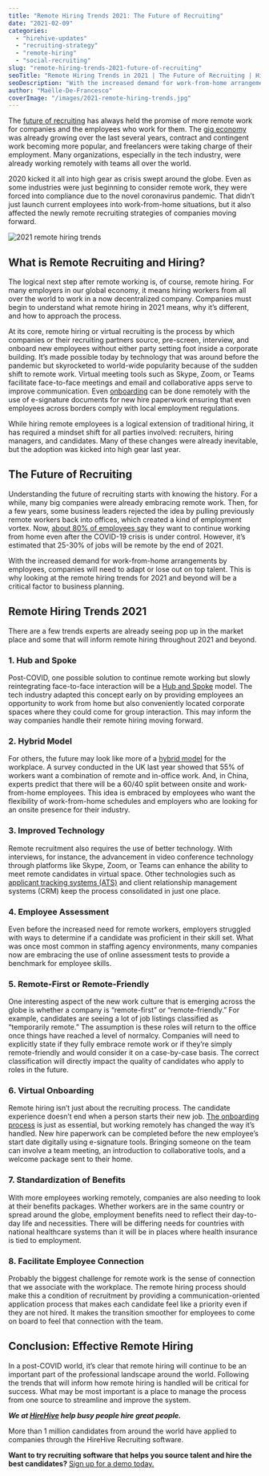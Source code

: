 ```yaml
---
title: "Remote Hiring Trends 2021: The Future of Recruiting"
date: "2021-02-09"
categories:
  - "hirehive-updates"
  - "recruiting-strategy"
  - "remote-hiring"
  - "social-recruiting"
slug: "remote-hiring-trends-2021-future-of-recruiting"
seoTitle: "Remote Hiring Trends in 2021 | The Future of Recruiting | HireHive"
seoDescription: "With the increased demand for work-from-home arrangements by employees, companies will need to adapt or lose out on top talent. This is why looking at the remote hiring trends for 2021 and the future of recruiting."
author: "Maëlle-De-Francesco"
coverImage: "/images/2021-remote-hiring-trends.jpg"
---
```


The [future of recruiting](https://business.linkedin.com/talent-solutions/blog/future-of-recruiting/2020/future-of-recruiting) has always held the promise of more remote work for companies and the employees who work for them. The [gig economy](https://www.cnbc.com/2020/02/04/gig-economy-grows-15percent-over-past-decade-adp-report.html) was already growing over the last several years, contract and contingent work becoming more popular, and freelancers were taking charge of their employment. Many organizations, especially in the tech industry, were already working remotely with teams all over the world.

2020 kicked it all into high gear as crisis swept around the globe. Even as some industries were just beginning to consider remote work, they were forced into compliance due to the novel coronavirus pandemic. That didn’t just launch current employees into work-from-home situations, but it also affected the newly remote recruiting strategies of companies moving forward.

![2021 remote hiring trends](/images/2021-remote-hiring-trends-600x400.jpg)

## What is Remote Recruiting and Hiring?  

The logical next step after remote working is, of course, remote hiring. For many employers in our global economy, it means hiring workers from all over the world to work in a now decentralized company. Companies must begin to understand what remote hiring in 2021 means, why it’s different, and how to approach the process.

At its core, remote hiring or virtual recruiting is the process by which companies or their recruiting partners source, pre-screen, interview, and onboard new employees without either party setting foot inside a corporate building. It’s made possible today by technology that was around before the pandemic but skyrocketed to world-wide popularity because of the sudden shift to remote work. Virtual meeting tools such as Skype, Zoom, or Teams facilitate face-to-face meetings and email and collaborative apps serve to improve communication. Even [onboarding](https://hirehive.com/onboarding-processes/) can be done remotely with the use of e-signature documents for new hire paperwork ensuring that even employees across borders comply with local employment regulations.

While hiring remote employees is a logical extension of traditional hiring, it has required a mindset shift for all parties involved: recruiters, hiring managers, and candidates. Many of these changes were already inevitable, but the adoption was kicked into high gear last year.

## The Future of Recruiting

Understanding the future of recruiting starts with knowing the history. For a while, many big companies were already embracing remote work. Then, for a few years, some business leaders rejected the idea by pulling previously remote workers back into offices, which created a kind of employment vortex. Now, [about 80% of employees say](https://globalworkplaceanalytics.com/work-at-home-after-covid-19-our-forecast) they want to continue working from home even after the COVID-19 crisis is under control. However, it’s estimated that 25-30% of jobs will be remote by the end of 2021.

With the increased demand for work-from-home arrangements by employees, companies will need to adapt or lose out on top talent. This is why looking at the remote hiring trends for 2021 and beyond will be a critical factor to business planning.

## Remote Hiring Trends 2021

There are a few trends experts are already seeing pop up in the market place and some that will inform remote hiring throughout 2021 and beyond.

### 1\. Hub and Spoke

Post-COVID, one possible solution to continue remote working but slowly reintegrating face-to-face interaction will be a [Hub and Spoke](https://www.globest.com/2020/08/12/hub-and-spoke-model-looks-to-confront-changing-workplace-dynamics/?slreturn=20210104090013) model. The tech industry adapted this concept early on by providing employees an opportunity to work from home but also conveniently located corporate spaces where they could come for group interaction. This may inform the way companies handle their remote hiring moving forward.

### 2\. Hybrid Model

For others, the future may look like more of a [hybrid model](https://www.bbc.com/worklife/article/20200824-why-the-future-of-work-might-be-hybrid) for the workplace. A survey conducted in the UK last year showed that 55% of workers want a combination of remote and in-office work. And, in China, experts predict that there will be a 60/40 split between onsite and work-from-home employees. This idea is embraced by employees who want the flexibility of work-from-home schedules and employers who are looking for an onsite presence for their industry.

### 3\. Improved Technology

Remote recruitment also requires the use of better technology. With interviews, for instance, the advancement in video conference technology through platforms like Skype, Zoom, or Teams can enhance the ability to meet remote candidates in virtual space. Other technologies such as [applicant tracking systems (ATS)](https://hirehive.com/recruiting-features/track-applications/) and client relationship management systems (CRM) keep the process consolidated in just one place.

### 4\. Employee Assessment

Even before the increased need for remote workers, employers struggled with ways to determine if a candidate was proficient in their skill set. What was once most common in staffing agency environments, many companies now are embracing the use of online assessment tests to provide a benchmark for employee skills.

### 5\. Remote-First or Remote-Friendly

One interesting aspect of the new work culture that is emerging across the globe is whether a company is “remote-first” or “remote-friendly.” For example, candidates are seeing a lot of job listings classified as “temporarily remote.” The assumption is these roles will return to the office once things have reached a level of normalcy. Companies will need to explicitly state if they fully embrace remote work or if they’re simply remote-friendly and would consider it on a case-by-case basis. The correct classification will directly impact the quality of candidates who apply to roles in the future.

### 6\. Virtual Onboarding

Remote hiring isn’t just about the recruiting process. The candidate experience doesn’t end when a person starts their new job. [The onboarding process](https://hirehive.com/onboarding-processes/) is just as essential, but working remotely has changed the way it’s handled. New hire paperwork can be completed before the new employee’s start date digitally using e-signature tools. Bringing someone on the team can involve a team meeting, an introduction to collaborative tools, and a welcome package sent to their home.

### 7\. Standardization of Benefits

With more employees working remotely, companies are also needing to look at their benefits packages. Whether workers are in the same country or spread around the globe, employment benefits need to reflect their day-to-day life and necessities. There will be differing needs for countries with national healthcare systems than it will be in places where health insurance is tied to employment.

### 8\. Facilitate Employee Connection

Probably the biggest challenge for remote work is the sense of connection that we associate with the workplace. The remote hiring process should make this a condition of recruitment by providing a communication-oriented application process that makes each candidate feel like a priority even if they are not hired. It makes the transition smoother for employees to come on board to feel that connection with the team.

## Conclusion: Effective Remote Hiring

In a post-COVID world, it’s clear that remote hiring will continue to be an important part of the professional landscape around the world. Following the trends that will inform how remote hiring is handled will be critical for success. What may be most important is a place to manage the process from one source to streamline and improve the system.

**_We at [HireHive](https://hirehive.com/) help busy people hire great people._**

More than 1 million candidates from around the world have applied to companies through the HireHive Recruiting software.

**Want to try recruiting software that helps you source talent and hire the best candidates?** [Sign up for a demo today.](https://my.hirehive.io/register?utm_source=https%3A%2F%2Fwww.google.com%2F)
